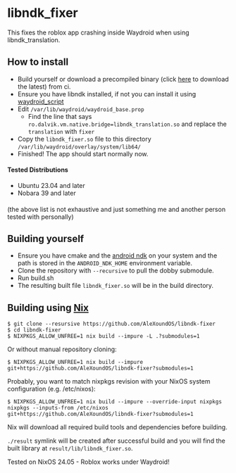 # libndk_fixer
This fixes the roblox app crashing inside Waydroid when using libndk_translation.


## How to install
- Build yourself or download a precompiled binary (click [here](https://nightly.link/Slappy826/libndk-fixer/workflows/build/master/lib.zip) to download the latest) from ci.
- Ensure you have libndk installed, if not you can install it using [waydroid_script](https://github.com/casualsnek/waydroid_script)
- Edit `/var/lib/waydroid/waydroid_base.prop`
  - Find the line that says `ro.dalvik.vm.native.bridge=libndk_translation.so` and replace the `translation` with `fixer`
- Copy the `libndk_fixer.so` file to this directory `/var/lib/waydroid/overlay/system/lib64/`
- Finished! The app should start normally now.


#### Tested Distributions
- Ubuntu 23.04 and later
- Nobara 39 and later
####
(the above list is not exhaustive and just something me and another person tested with personally)

## Building yourself
- Ensure you have cmake and the [android ndk](https://developer.android.com/ndk/downloads) on your system and the path is stored in the `ANDROID_NDK_HOME` environment variable.
- Clone the repository with `--recursive` to pull the dobby submodule.
- Run build.sh
- The resulting built file `libndk_fixer.so` will be in the build directory.

## Building using [Nix](https://nixos.org/)

```
$ git clone --resursive https://github.com/AleXoundOS/libndk-fixer
$ cd libndk-fixer
$ NIXPKGS_ALLOW_UNFREE=1 nix build --impure -L .?submodules=1
```

Or without manual repository cloning:

```console
$ NIXPKGS_ALLOW_UNFREE=1 nix build --impure git+https://github.com/AleXoundOS/libndk-fixer?submodules=1
```

Probably, you want to match nixpkgs revision with your NixOS system configuration (e.g. /etc/nixos):
```console
$ NIXPKGS_ALLOW_UNFREE=1 nix build --impure --override-input nixpkgs nixpkgs --inputs-from /etc/nixos git+https://github.com/AleXoundOS/libndk-fixer?submodules=1
```

Nix will download all required build tools and dependencies before building.

`./result` symlink will be created after successful build and you will find the built library at `result/lib/libndk_fixer.so`.

Tested on NixOS 24.05 - Roblox works under Waydroid!
